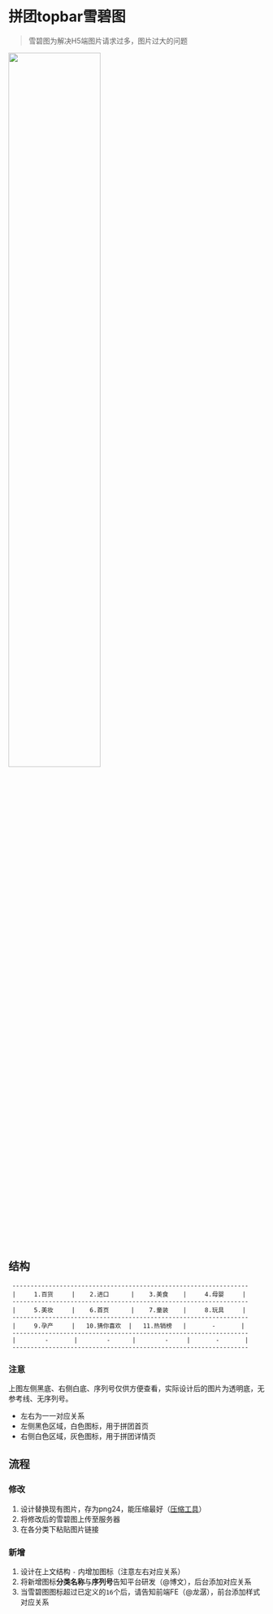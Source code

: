 # 拼团topbar雪碧图

> 雪碧图为解决H5端图片请求过多，图片过大的问题

<img src="http://img.miyabaobei.com/d1/p5/2017/05/09/2f/97/2f970607e4b8220febc428bd53e15ac0147844586.png" width="60%" alt="">

## 结构

```
 -----------------------------------------------------------------
 |     1.百货     |    2.进口      |    3.美食    |     4.母婴     |
 -----------------------------------------------------------------
 |     5.美妆     |    6.首页      |    7.童装    |     8.玩具     |
 -----------------------------------------------------------------
 |     9.孕产     |   10.猜你喜欢  |   11.热销榜   |       -       |
 -----------------------------------------------------------------
 |        -       |        -      |        -     |       -       |
 -----------------------------------------------------------------
```

### 注意

上图左侧黑底、右侧白底、序列号仅供方便查看，实际设计后的图片为透明底，无参考线、无序列号。

- 左右为一一对应关系
- 左侧黑色区域，白色图标，用于拼团首页
- 右侧白色区域，灰色图标，用于拼团详情页

## 流程

### 修改

1. 设计替换现有图片，存为png24，能压缩最好（[压缩工具](https://tinypng.com/)）
2. 将修改后的雪碧图上传至服务器
3. 在各分类下粘贴图片链接

### 新增

1. 设计在上文结构 ` - ` 内增加图标（注意左右对应关系）
2. 将新增图标**分类名称**与**序列号**告知平台研发（@博文），后台添加对应关系
3. 当雪碧图图标超过已定义的`16`个后，请告知前端FE（@龙潺），前台添加样式对应关系